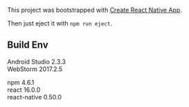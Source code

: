 This project was bootstrapped with [Create React Native App](https://github.com/react-community/create-react-native-app).

Then just eject it with `npm run eject`.


## Build Env

Android Studio 2.3.3  
WebStorm 2017.2.5  

npm 4.6.1  
react 16.0.0  
react-native 0.50.0
